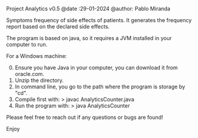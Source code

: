 Project Analytics v0.5
@date :29-01-2024
@author: Pablo Miranda

Symptoms frequency of side effects of patients.
It generates the frequency report based on the declared side effects.

The program is based on java, so it requires a JVM installed in your computer to run.

For a Windows machine:

0) Ensure you have Java in your computer, you can download it from oracle.com.
1) Unzip the directory.
2) In command line, you go to the path where the program is storage by "cd".
3) Compile first with: > javac AnalyticsCounter.java
4) Run the program with: > java AnalyticsCounter

Please feel free to reach out if any questions or bugs are found!

Enjoy

